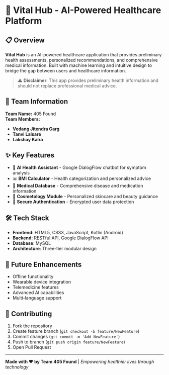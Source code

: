 # 🏥 Vital Hub - AI-Powered Healthcare Platform


## 📋 Overview

**Vital Hub** is an AI-powered healthcare application that provides preliminary health assessments, personalized recommendations, and comprehensive medical information. Built with machine learning and intuitive design to bridge the gap between users and healthcare information.

> ⚠️ **Disclaimer**: This app provides preliminary health information and should not replace professional medical advice.

## 👥 Team Information

**Team Name:** 405 Found  
**Team Members:**
- **Vedang Jitendra Garg**
- **Tanvi Lalsare**
- **Lakshay Kalra**

## ✨ Key Features

- 🤖 **AI Health Assistant** - Google DialogFlow chatbot for symptom analysis
- 📊 **BMI Calculator** - Health categorization and personalized advice
- 💊 **Medical Database** - Comprehensive disease and medication information
- 💄 **Cosmetology Module** - Personalized skincare and beauty guidance
- 🔐 **Secure Authentication** - Encrypted user data protection

## 🛠️ Tech Stack

- **Frontend**: HTML5, CSS3, JavaScript, Kotlin (Android)
- **Backend**: RESTful API, Google DialogFlow API
- **Database**: MySQL
- **Architecture**: Three-tier modular design

## 🔮 Future Enhancements

- Offline functionality
- Wearable device integration
- Telemedicine features
- Advanced AI capabilities
- Multi-language support

## 🤝 Contributing

1. Fork the repository
2. Create feature branch (`git checkout -b feature/NewFeature`)
3. Commit changes (`git commit -m 'Add NewFeature'`)
4. Push to branch (`git push origin feature/NewFeature`)
5. Open Pull Request

---

**Made with ❤️ by Team 405 Found** | *Empowering healthier lives through technology*
